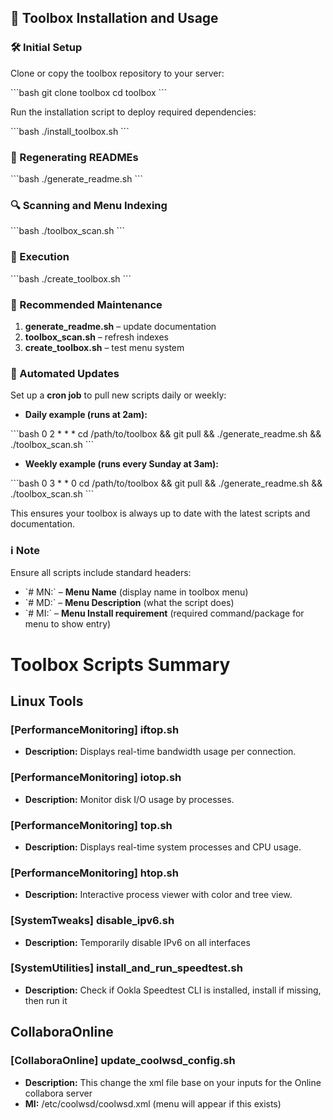 ## 🚀 Toolbox Installation and Usage

### 🛠️ Initial Setup

Clone or copy the toolbox repository to your server:

\`\`\`bash
git clone <your-repo-url> toolbox
cd toolbox
\`\`\`

Run the installation script to deploy required dependencies:

\`\`\`bash
./install_toolbox.sh
\`\`\`

### 🔄 Regenerating READMEs

\`\`\`bash
./generate_readme.sh
\`\`\`

### 🔍 Scanning and Menu Indexing

\`\`\`bash
./toolbox_scan.sh
\`\`\`

### 🔧 Execution

\`\`\`bash
./create_toolbox.sh
\`\`\`

### 🔁 Recommended Maintenance

1. **generate_readme.sh** – update documentation
2. **toolbox_scan.sh** – refresh indexes
3. **create_toolbox.sh** – test menu system

### 📅 Automated Updates

Set up a **cron job** to pull new scripts daily or weekly:

- **Daily example (runs at 2am):**

\`\`\`bash
0 2 * * * cd /path/to/toolbox && git pull && ./generate_readme.sh && ./toolbox_scan.sh
\`\`\`

- **Weekly example (runs every Sunday at 3am):**

\`\`\`bash
0 3 * * 0 cd /path/to/toolbox && git pull && ./generate_readme.sh && ./toolbox_scan.sh
\`\`\`

This ensures your toolbox is always up to date with the latest scripts and documentation.

### ℹ️ Note

Ensure all scripts include standard headers:

- \`# MN:\` – **Menu Name** (display name in toolbox menu)
- \`# MD:\` – **Menu Description** (what the script does)
- \`# MI:\` – **Menu Install requirement** (required command/package for menu to show entry)

# Toolbox Scripts Summary

## Linux Tools

### [PerformanceMonitoring] iftop.sh
- **Description:** Displays real-time bandwidth usage per connection.

### [PerformanceMonitoring] iotop.sh
- **Description:** Monitor disk I/O usage by processes.

### [PerformanceMonitoring] top.sh
- **Description:** Displays real-time system processes and CPU usage.

### [PerformanceMonitoring] htop.sh
- **Description:** Interactive process viewer with color and tree view.

### [SystemTweaks] disable_ipv6.sh
- **Description:** Temporarily disable IPv6 on all interfaces

### [SystemUtilities] install_and_run_speedtest.sh
- **Description:** Check if Ookla Speedtest CLI is installed, install if missing, then run it

## CollaboraOnline

### [CollaboraOnline] update_coolwsd_config.sh
- **Description:** This change the xml file base on your inputs for the Online collabora server
- **MI:** /etc/coolwsd/coolwsd.xml (menu will appear if this exists)

